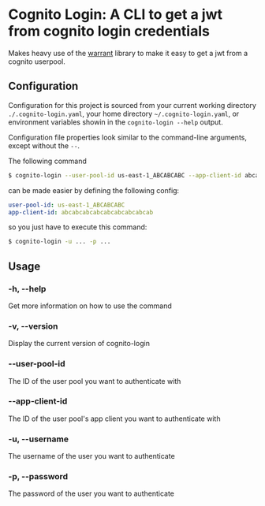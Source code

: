 # Cognito Login: A CLI to get a jwt from cognito login credentials

Makes heavy use of the [warrant](https://github.com/capless/warrant) library to make it easy to get a jwt from a cognito userpool.

## Configuration

Configuration for this project is sourced from your current working directory `./.cognito-login.yaml`, your home directory `~/.cognito-login.yaml`, or environment variables showin in the `cognito-login --help` output.

Configuration file properties look similar to the command-line arguments, except without the `--`.

The following command

```sh
$ cognito-login --user-pool-id us-east-1_ABCABCABC --app-client-id abcabcabcabcabcabcabcabcab -u ... -p ...
```

can be made easier by defining the following config:

```yaml
user-pool-id: us-east-1_ABCABCABC
app-client-id: abcabcabcabcabcabcabcabcab
```

so you just have to execute this command:

```sh
$ cognito-login -u ... -p ...
```

## Usage

### -h, --help

Get more information on how to use the command

### -v, --version

Display the current version of cognito-login

### --user-pool-id

The ID of the user pool you want to authenticate with

### --app-client-id

The ID of the user pool's app client you want to authenticate with

### -u, --username

The username of the user you want to authenticate

### -p, --password

The password of the user you want to authenticate
